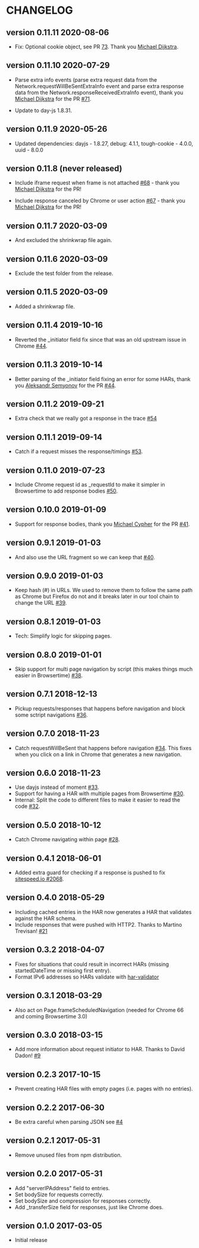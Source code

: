 # CHANGELOG

version 0.11.11 2020-08-06
-------------------------
* Fix: Optional cookie object, see PR [73](https://github.com/sitespeedio/chrome-har/pull/73). Thank you [Michael Dijkstra](https://github.com/mikedijkstra).

version 0.11.10 2020-07-29
-------------------------
* Parse extra info events (parse extra request data from the Network.requestWillBeSentExtraInfo event and parse extra response data from the Network.responseReceivedExtraInfo event), thank you [Michael Dijkstra](https://github.com/mikedijkstra) for the PR [#71](https://github.com/sitespeedio/chrome-har/pull/71).

* Update to day-js 1.8.31.

version 0.11.9 2020-05-26
-------------------------
* Updated dependencies: dayjs - 1.8.27, debug: 4.1.1, tough-cookie - 4.0.0, uuid - 8.0.0

version 0.11.8 (never released)
-------------------------
* Include iframe request when frame is not attached [#68](https://github.com/sitespeedio/chrome-har/pull/68) - thank you [Michael Dijkstra](https://github.com/mikedijkstra) for the PR!

* Include response canceled by Chrome or user action [#67](https://github.com/sitespeedio/chrome-har/pull/67) - thank you [Michael Dijkstra](https://github.com/mikedijkstra) for the PR!

version 0.11.7 2020-03-09
-------------------------
* And excluded the shrinkwrap file again.

version 0.11.6 2020-03-09
-------------------------
* Exclude the test folder from the release.

version 0.11.5 2020-03-09
-------------------------
* Added a shrinkwrap file.

version 0.11.4 2019-10-16
-------------------------
* Reverted the _initiator field fix since that was an old upstream issue in Chrome [#44](https://github.com/sitespeedio/chrome-har/pull/44).

version 0.11.3 2019-10-14
-------------------------
* Better parsing of the _initiator field fixing an error for some HARs, thank you  [Aleksandr Semyonov](https://github.com/juvirez) for the PR [#44](https://github.com/sitespeedio/chrome-har/pull/44).

version 0.11.2 2019-09-21
-------------------------
* Extra check that we really got a response in the trace [#54](https://github.com/sitespeedio/chrome-har/pull/54)

version 0.11.1 2019-09-14
-------------------------
* Catch if a request misses the response/timings [#53](https://github.com/sitespeedio/chrome-har/pull/53).

version 0.11.0 2019-07-23
-------------------------
* Include Chrome request id as _requestId to make it simpler in Browsertime to add response bodies  [#50](https://github.com/sitespeedio/chrome-har/pull/50).

version 0.10.0 2019-01-09
-------------------------
* Support for response bodies, thank you [Michael Cypher](https://github.com/mikeecb) for the PR [#41](https://github.com/sitespeedio/chrome-har/pull/41).

version 0.9.1 2019-01-03
-------------------------
* And also use the URL fragment so we can keep that [#40](https://github.com/sitespeedio/chrome-har/pull/40).

version 0.9.0 2019-01-03
-------------------------
* Keep hash (#) in URLs. We used to remove them to follow the same path as Chrome but Firefox do not and it breaks later in our tool chain to change the URL [#39](https://github.com/sitespeedio/chrome-har/pull/39).

version 0.8.1 2019-01-03
-------------------------
* Tech: Simplify logic for skipping pages.

version 0.8.0 2019-01-01
-------------------------
* Skip support for multi page navigation by script (this makes things much easier in Browsertime) [#38](https://github.com/sitespeedio/chrome-har/pull/38).

version 0.7.1 2018-12-13
-------------------------
* Pickup requests/responses that happens before navigation and block some sctript navigations [#36](https://github.com/sitespeedio/chrome-har/pull/36).

version 0.7.0 2018-11-23
-------------------------
* Catch requestWillBeSent that happens before navigation [#34](https://github.com/sitespeedio/chrome-har/pull/34). This fixes when you click on a link in Chrome that generates a new navigation.

version 0.6.0 2018-11-23
-------------------------
* Use dayjs instead of moment [#33](https://github.com/sitespeedio/chrome-har/pull/33).
* Support for having a HAR with multiple pages from Browsertime [#30](https://github.com/sitespeedio/chrome-har/pull/30).
* Internal: Split the code to different files to make it easier to read the code [#32](https://github.com/sitespeedio/chrome-har/pull/32).


version 0.5.0 2018-10-12
-------------------------
* Catch Chrome navigating within page [#28](https://github.com/sitespeedio/chrome-har/pull/28).

version 0.4.1 2018-06-01
-------------------------
* Added extra guard for checking if a response is pushed to fix [sitespeed.io #2068](https://github.com/sitespeedio/sitespeed.io/issues/2068).

version 0.4.0 2018-05-29
-------------------------
* Including cached entries in the HAR now generates a HAR that validates against the HAR schema.
* Include responses that were pushed with HTTP2. Thanks to Martino Trevisan! [#21](https://github.com/sitespeedio/chrome-har/pull/21)

version 0.3.2 2018-04-07
-------------------------
* Fixes for situations that could result in incorrect HARs (missing startedDateTime or missing first entry).
* Format IPv6 addresses so HARs validate with [har-validator](https://github.com/ahmadnassri/har-validator)

version 0.3.1 2018-03-29
-------------------------
* Also act on Page.frameScheduledNavigation (needed for Chrome 66 and coming Browsertime 3.0)

version 0.3.0 2018-03-15
-------------------------
* Add more information about request initiator to HAR. Thanks to David Dadon! [#9](https://github.com/sitespeedio/chrome-har/pull/9)

version 0.2.3 2017-10-15
-------------------------
* Prevent creating HAR files with empty pages (i.e. pages with no entries).

version 0.2.2 2017-06-30
-------------------------
* Be extra careful when parsing JSON see [#4](https://github.com/sitespeedio/chrome-har/issues/4)

version 0.2.1 2017-05-31
-------------------------
* Remove unused files from npm distribution.

version 0.2.0 2017-05-31
-------------------------
* Add "serverIPAddress" field to entries.
* Set bodySize for requests correctly.
* Set bodySize and compression for responses correctly.
* Add _transferSize field for responses, just like Chrome does.

version 0.1.0 2017-03-05
-------------------------
* Initial release

